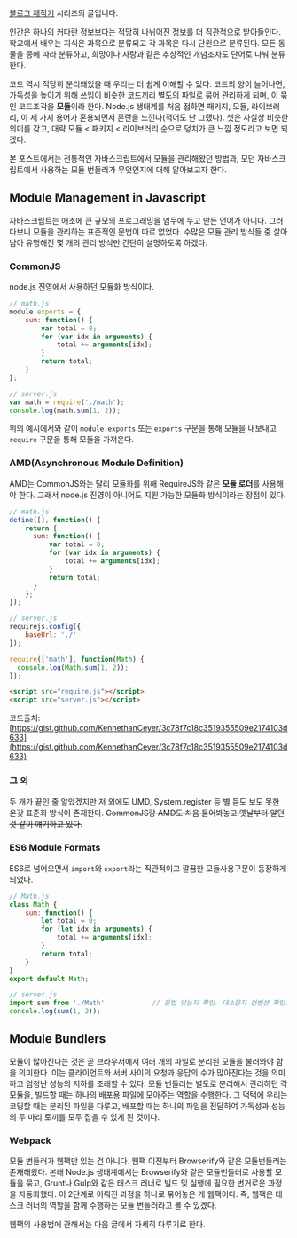 [블로그 제작기](https://enhanced.kr/postviewer/7) 시리즈의 글입니다.

인간은 하나의 커다란 정보보다는 적당히 나뉘어진 정보를 더 직관적으로 받아들인다. 학교에서 배우는 지식은 과목으로 분류되고 각 과목은 다시 단원으로 분류된다. 모든 동물을 종에 따라 분류하고, 희망이나 사랑과 같은 추상적인 개념조차도 단어로 나눠 분류한다.

코드 역시 적당히 분리돼있을 때 우리는 더 쉽게 이해할 수 있다. 코드의 양이 늘어나면, 가독성을 높이기 위해 쓰임이 비슷한 코드끼리 별도의 파일로 묶어 관리하게 되며, 이 묶인 코드조각을 **모듈**이라 한다. Node.js 생태계를 처음 접하면 패키지, 모듈, 라이브러리, 이 세 가지 용어가 혼용되면서 혼란을 느낀다(적어도 난 그랬다). 셋은 사실상 비슷한 의미를 갖고, 대략 모듈 < 패키지 < 라이브러리 순으로 덩치가 큰 느낌 정도라고 보면 되겠다.

본 포스트에서는 전통적인 자바스크립트에서 모듈을 관리해왔던 방법과, 모던 자바스크립트에서 사용하는 모듈 번들러가 무엇인지에 대해 알아보고자 한다.



## Module Management in Javascript

자바스크립트는 애초에 큰 규모의 프로그래밍을 염두에 두고 만든 언어가 아니다. 그러다보니 모듈을 관리하는 표준적인 문법이 따로 없었다. 수많은 모듈 관리 방식들 중 살아남아 유명해진 몇 개의 관리 방식만 간단히 설명하도록 하겠다.

### CommonJS

node.js 진영에서 사용하던 모듈화 방식이다.

```javascript
// math.js
module.exports = {
    sum: function() {
        var total = 0;
        for (var idx in arguments) {
            total += arguments[idx];
        }
        return total;
    }
};
```

```javascript
// server.js
var math = require('./math');
console.log(math.sum(1, 2));
```

위의 예시에서와 같이 `module.exports` 또는 `exports` 구문을 통해 모듈을 내보내고 `require` 구문을 통해 모듈을 가져온다.

### AMD(Asynchronous Module Definition)

AMD는 CommonJS와는 달리 모듈화를 위해 RequireJS와 같은 **모듈 로더**를 사용해야 한다. 그래서 node.js 진영이 아니어도 지원 가능한 모듈화 방식이라는 장점이 있다.

```javascript
// math.js
define([], function() {
    return {
      sum: function() {
          var total = 0;
          for (var idx in arguments) {
              total += arguments[idx];
          }
          return total;
      }
    };
});
```

```javascript
// server.js
requirejs.config({
    baseUrl: './'
});

require(['math'], function(Math) {
  console.log(Math.sum(1, 2));
});
```

```html
<script src="require.js"></script>
<script src="server.js"></script>
```

코드출처: [https://gist.github.com/KennethanCeyer/3c78f7c18c3519355509e2174103d633](https://gist.github.com/KennethanCeyer/3c78f7c18c3519355509e2174103d633)

### 그 외

두 개가 끝인 줄 알았겠지만 저 외에도 UMD, System.register 등 별 듣도 보도 못한 온갖 표준화 방식이 존재한다. ~~CommonJS랑 AMD도 처음 들어봐놓고 옛날부터 알던 것 같이 얘기하고 있다.~~

### ES6 Module Formats

ES6로 넘어오면서 `import`와 `export`라는 직관적이고 깔끔한 모듈사용구문이 등장하게 되었다. 

```javascript
// Math.js
class Math {
    sum: function() {
        let total = 0;
        for (let idx in arguments) {
            total += arguments[idx];
        }
        return total;
    }
}
export default Math;
```

```javascript
// server.js
import sum from './Math'			// 문법 맞는지 확인. 대소문자 컨벤션 확인.
console.log(sum(1, 2));
```



## Module Bundlers

모듈이 많아진다는 것은 곧 브라우저에서 여러 개의 파일로 분리된 모듈을 불러와야 함을 의미한다. 이는 클라이언트와 서버 사이의 요청과 응답의 수가 많아진다는 것을 의미하고 엄청난 성능의 저하를 초래할 수 있다. 모듈 번들러는 별도로 분리해서 관리하던 각 모듈을, 빌드할 때는 하나의 배포용 파일에 모아주는 역할을 수행한다. 그 덕택에 우리는 코딩할 때는 분리된 파일을 다루고, 배포할 때는 하나의 파일을 전달하여 가독성과 성능의 두 마리 토끼를 모두 잡을 수 있게 된 것이다. 

### Webpack

모듈 번들러가 웹팩만 있는 건 아니다. 웹팩 이전부터 Browserify와 같은 모듈번들러는 존재해왔다. 본래 Node.js 생태계에서는 Browserify와 같은 모듈번들러로 사용할 모듈을 묶고, Grunt나 Gulp와 같은 태스크 러너로 빌드 및 실행에 필요한 번거로운 과정을 자동화했다. 이 2단계로 이뤄진 과정을 하나로 묶어놓은 게 웹팩이다. 즉, 웹팩은 태스크 러너의 역할을 함께 수행하는 모듈 번들러라고 볼 수 있겠다.

웹팩의 사용법에 관해서는 다음 글에서 자세히 다루기로 한다.